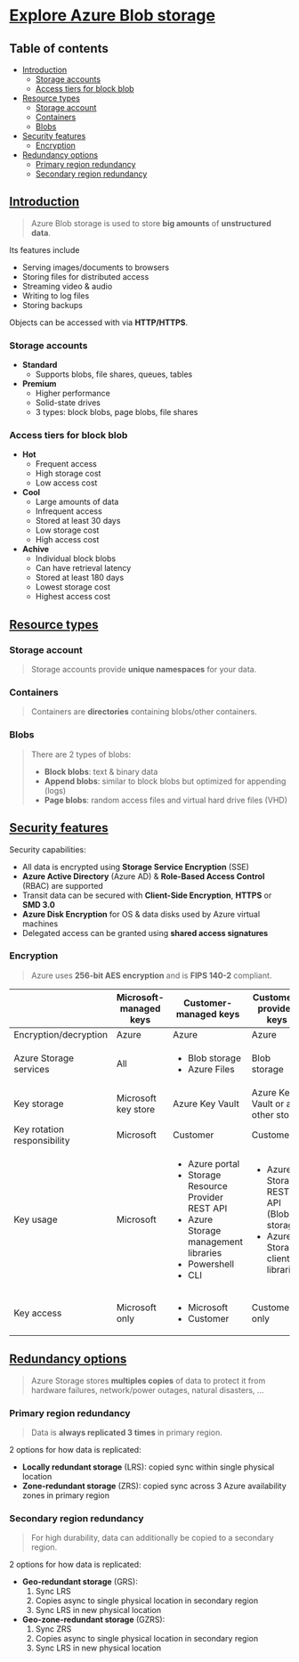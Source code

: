 # [Explore Azure Blob storage](https://learn.microsoft.com/en-us/training/modules/explore-azure-blob-storage/) <!-- omit in toc -->

## Table of contents <!-- omit in toc -->

- [Introduction](#introduction)
  - [Storage accounts](#storage-accounts)
  - [Access tiers for block blob](#access-tiers-for-block-blob)
- [Resource types](#resource-types)
  - [Storage account](#storage-account)
  - [Containers](#containers)
  - [Blobs](#blobs)
- [Security features](#security-features)
  - [Encryption](#encryption)
- [Redundancy options](#redundancy-options)
  - [Primary region redundancy](#primary-region-redundancy)
  - [Secondary region redundancy](#secondary-region-redundancy)

## [Introduction](https://learn.microsoft.com/en-us/training/modules/explore-azure-blob-storage/2-blob-storage-overview)

> Azure Blob storage is used to store **big amounts** of **unstructured data**.

Its features include

- Serving images/documents to browsers
- Storing files for distributed access
- Streaming video & audio
- Writing to log files
- Storing backups

Objects can be accessed with via **HTTP/HTTPS**.

### Storage accounts

- **Standard**
  - Supports blobs, file shares, queues, tables
- **Premium**
  - Higher performance
  - Solid-state drives
  - 3 types: block blobs, page blobs, file shares

### Access tiers for block blob

- **Hot**
  - Frequent access
  - High storage cost
  - Low access cost
- **Cool**
  - Large amounts of data
  - Infrequent access
  - Stored at least 30 days
  - Low storage cost
  - High access cost
- **Achive**
  - Individual block blobs
  - Can have retrieval latency
  - Stored at least 180 days
  - Lowest storage cost
  - Highest access cost

## [Resource types](https://learn.microsoft.com/en-us/training/modules/explore-azure-blob-storage/3-blob-storage-resources)

### Storage account

> Storage accounts provide **unique namespaces** for your data.

### Containers

> Containers are **directories** containing blobs/other containers.

### Blobs

> There are 2 types of blobs:
>
> - **Block blobs**: text & binary data
> - **Append blobs**: similar to block blobs but optimized for appending (logs)
> - **Page blobs**: random access files and virtual hard drive files (VHD)

## [Security features](https://learn.microsoft.com/en-us/training/modules/explore-azure-blob-storage/4-blob-storage-security)

Security capabilities:

- All data is encrypted using **Storage Service Encryption** (SSE)
- **Azure Active Directory** (Azure AD) & **Role-Based Access Control** (RBAC) are supported
- Transit data can be secured with **Client-Side Encryption**, **HTTPS** or **SMD 3.0**
- **Azure Disk Encryption** for OS & data disks used by Azure virtual machines
- Delegated access can be granted using **shared access signatures**

### Encryption

> Azure uses **256-bit AES encryption** and is **FIPS 140-2** compliant.

|                             | Microsoft-managed keys | Customer-managed keys                                                                                                                                | Customer-provided keys                                                                         |
| --------------------------- | ---------------------- | ---------------------------------------------------------------------------------------------------------------------------------------------------- | ---------------------------------------------------------------------------------------------- |
| Encryption/decryption       | Azure                  | Azure                                                                                                                                                | Azure                                                                                          |
| Azure Storage services      | All                    | <ul><li>Blob storage</li><li>Azure Files</li></ul>                                                                                                   | Blob storage                                                                                   |
| Key storage                 | Microsoft key store    | Azure Key Vault                                                                                                                                      | Azure Key Vault or any other store                                                             |
| Key rotation responsibility | Microsoft              | Customer                                                                                                                                             | Customer                                                                                       |
| Key usage                   | Microsoft              | <ul><li>Azure portal</li><li> Storage Resource Provider REST API</li><li>Azure Storage management libraries</li><li>Powershell</li><li>CLI</li></ul> | <ul><li>Azure Storage REST API (Blob storage)</li><li>Azure Storage client libraries</li></ul> |
| Key access                  | Microsoft only         | <ul><li>Microsoft</li><li>Customer</li></ul>                                                                                                         | Customer only                                                                                  |

## [Redundancy options](https://learn.microsoft.com/en-us/training/modules/explore-azure-blob-storage/5-azure-storage-redundancy)

> Azure Storage stores **multiples copies** of data to protect it from hardware failures, network/power outages, natural disasters, ...

### Primary region redundancy

> Data is **always replicated 3 times** in primary region.

2 options for how data is replicated:

- **Locally redundant storage** (LRS): copied sync within single physical location
- **Zone-redundant storage** (ZRS): copied sync across 3 Azure availability zones in primary region

### Secondary region redundancy

> For high durability, data can additionally be copied to a secondary region.

2 options for how data is replicated:

- **Geo-redundant storage** (GRS):
  1. Sync LRS
  2. Copies async to single physical location in secondary region
  3. Sync LRS in new physical location
- **Geo-zone-redundant storage** (GZRS):
  1. Sync ZRS
  2. Copies async to single physical location in secondary region
  3. Sync LRS in new physical location
